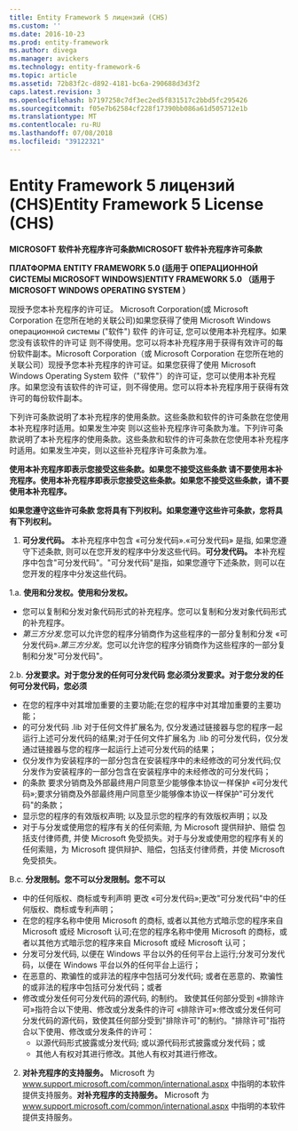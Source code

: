```yaml
---
title: Entity Framework 5 лицензий (CHS)
ms.custom: ''
ms.date: 2016-10-23
ms.prod: entity-framework
ms.author: divega
ms.manager: avickers
ms.technology: entity-framework-6
ms.topic: article
ms.assetid: 72b83f2c-d892-4181-bc6a-290688d3d3f2
caps.latest.revision: 3
ms.openlocfilehash: b7197258c7df3ec2ed5f831517c2bbd5fc295426
ms.sourcegitcommit: f05e7b62584cf228f17390bb086a61d505712e1b
ms.translationtype: MT
ms.contentlocale: ru-RU
ms.lasthandoff: 07/08/2018
ms.locfileid: "39122321"
---
```

# <a name="entity-framework-5-license-chs"></a><span data-ttu-id="08366-102">Entity Framework 5 лицензий (CHS)</span><span class="sxs-lookup"><span data-stu-id="08366-102">Entity Framework 5 License (CHS)</span></span>
<span data-ttu-id="08366-103">**MICROSOFT 软件补充程序许可条款**</span><span class="sxs-lookup"><span data-stu-id="08366-103">**MICROSOFT 软件补充程序许可条款**</span></span>

<span data-ttu-id="08366-104">**ПЛАТФОРМА ENTITY FRAMEWORK 5.0 (适用于 ОПЕРАЦИОННОЙ СИСТЕМЫ MICROSOFT WINDOWS)**</span><span class="sxs-lookup"><span data-stu-id="08366-104">**ENTITY FRAMEWORK 5.0 （适用于 MICROSOFT WINDOWS OPERATING SYSTEM ）**</span></span>

<span data-ttu-id="08366-105">现授予您本补充程序的许可证。 Microsoft Corporation(或 Microsoft Corporation 在您所在地的关联公司)如果您获得了使用 Microsoft Windows операционной системы ("软件") 软件 的许可证, 您可以使用本补充程序。如果您没有该软件的许可证 则不得使用。您可以将本补充程序用于获得有效许可的每份软件副本。</span><span class="sxs-lookup"><span data-stu-id="08366-105">Microsoft Corporation（或 Microsoft Corporation 在您所在地的关联公司）现授予您本补充程序的许可证。如果您获得了使用 Microsoft Windows Operating System 软件（"软件"）的许可证，您可以使用本补充程序。如果您没有该软件的许可证，则不得使用。您可以将本补充程序用于获得有效许可的每份软件副本。</span></span>

<span data-ttu-id="08366-106">下列许可条款说明了本补充程序的使用条款。这些条款和软件的许可条款在您使用本补充程序时适用。如果发生冲突 则以这些补充程序许可条款为准。</span><span class="sxs-lookup"><span data-stu-id="08366-106">下列许可条款说明了本补充程序的使用条款。这些条款和软件的许可条款在您使用本补充程序时适用。如果发生冲突，则以这些补充程序许可条款为准。</span></span>

<span data-ttu-id="08366-107">**使用本补充程序即表示您接受这些条款。如果您不接受这些条款 请不要使用本补充程序。**</span><span class="sxs-lookup"><span data-stu-id="08366-107">**使用本补充程序即表示您接受这些条款。如果您不接受这些条款，请不要使用本补充程序。**</span></span>

<span data-ttu-id="08366-108">**如果您遵守这些许可条款 您将具有下列权利。**</span><span class="sxs-lookup"><span data-stu-id="08366-108">**如果您遵守这些许可条款，您将具有下列权利。**</span></span>

1. <span data-ttu-id="08366-109">**可分发代码。** 本补充程序中包含 «可分发代码».«可分发代码» 是指, 如果您遵守下述条款, 则可以在您开发的程序中分发这些代码。</span><span class="sxs-lookup"><span data-stu-id="08366-109">**可分发代码。** 本补充程序中包含"可分发代码"。"可分发代码"是指，如果您遵守下述条款，则可以在您开发的程序中分发这些代码。</span></span>

<span data-ttu-id="08366-110">1.</span><span class="sxs-lookup"><span data-stu-id="08366-110">a.</span></span> <span data-ttu-id="08366-111">**使用和分发权。**</span><span class="sxs-lookup"><span data-stu-id="08366-111">**使用和分发权。**</span></span>

-   <span data-ttu-id="08366-112">您可以复制和分发对象代码形式的补充程序。</span><span class="sxs-lookup"><span data-stu-id="08366-112">您可以复制和分发对象代码形式的补充程序。</span></span>
-   <span data-ttu-id="08366-113">*第三方分发*.您可以允许您的程序分销商作为这些程序的一部分复制和分发 «可分发代码».</span><span class="sxs-lookup"><span data-stu-id="08366-113">*第三方分发*。您可以允许您的程序分销商作为这些程序的一部分复制和分发"可分发代码"。</span></span>

<span data-ttu-id="08366-114">2.</span><span class="sxs-lookup"><span data-stu-id="08366-114">b.</span></span> <span data-ttu-id="08366-115">**分发要求。对于您分发的任何可分发代码 您必须**</span><span class="sxs-lookup"><span data-stu-id="08366-115">**分发要求。对于您分发的任何可分发代码，您必须**</span></span>

-   <span data-ttu-id="08366-116">在您的程序中对其增加重要的主要功能;</span><span class="sxs-lookup"><span data-stu-id="08366-116">在您的程序中对其增加重要的主要功能；</span></span>
-   <span data-ttu-id="08366-117">的可分发代码 .lib 对于任何文件扩展名为, 仅分发通过链接器与您的程序一起运行上述可分发代码的结果;</span><span class="sxs-lookup"><span data-stu-id="08366-117">对于任何文件扩展名为 .lib 的可分发代码，仅分发通过链接器与您的程序一起运行上述可分发代码的结果；</span></span>
-   <span data-ttu-id="08366-118">仅分发作为安装程序的一部分包含在安装程序中的未经修改的可分发代码;</span><span class="sxs-lookup"><span data-stu-id="08366-118">仅分发作为安装程序的一部分包含在安装程序中的未经修改的可分发代码；</span></span>
-   <span data-ttu-id="08366-119">的条款 要求分销商及外部最终用户同意至少能够像本协议一样保护 «可分发代码»;</span><span class="sxs-lookup"><span data-stu-id="08366-119">要求分销商及外部最终用户同意至少能够像本协议一样保护"可分发代码"的条款；</span></span>
-   <span data-ttu-id="08366-120">显示您的程序的有效版权声明; 以及</span><span class="sxs-lookup"><span data-stu-id="08366-120">显示您的程序的有效版权声明；以及</span></span>
-   <span data-ttu-id="08366-121">对于与分发或使用您的程序有关的任何索赔, 为 Microsoft 提供辩护、赔偿 包括支付律师费, 并使 Microsoft 免受损失。</span><span class="sxs-lookup"><span data-stu-id="08366-121">对于与分发或使用您的程序有关的任何索赔，为 Microsoft 提供辩护、赔偿，包括支付律师费，并使 Microsoft 免受损失。</span></span>

<span data-ttu-id="08366-122">В.</span><span class="sxs-lookup"><span data-stu-id="08366-122">c.</span></span> <span data-ttu-id="08366-123">**分发限制。您不可以**</span><span class="sxs-lookup"><span data-stu-id="08366-123">**分发限制。您不可以**</span></span>

-   <span data-ttu-id="08366-124">中的任何版权、商标或专利声明 更改 «可分发代码»;</span><span class="sxs-lookup"><span data-stu-id="08366-124">更改"可分发代码"中的任何版权、商标或专利声明；</span></span>
-   <span data-ttu-id="08366-125">在您的程序名称中使用 Microsoft 的商标, 或者以其他方式暗示您的程序来自 Microsoft 或经 Microsoft 认可;</span><span class="sxs-lookup"><span data-stu-id="08366-125">在您的程序名称中使用 Microsoft 的商标，或者以其他方式暗示您的程序来自 Microsoft 或经 Microsoft 认可；</span></span>
-   <span data-ttu-id="08366-126">分发可分发代码, 以便在 Windows 平台以外的任何平台上运行;</span><span class="sxs-lookup"><span data-stu-id="08366-126">分发可分发代码，以便在 Windows 平台以外的任何平台上运行；</span></span>
-   <span data-ttu-id="08366-127">在恶意的、欺骗性的或非法的程序中包括可分发代码; 或者</span><span class="sxs-lookup"><span data-stu-id="08366-127">在恶意的、欺骗性的或非法的程序中包括可分发代码；或者</span></span>
-   <span data-ttu-id="08366-128">修改或分发任何可分发代码的源代码, 的制约。 致使其任何部分受到 «排除许可»指符合以下使用、修改或分发条件的许可 «排除许可»:</span><span class="sxs-lookup"><span data-stu-id="08366-128">修改或分发任何可分发代码的源代码，致使其任何部分受到"排除许可"的制约。"排除许可"指符合以下使用、修改或分发条件的许可：</span></span>
    -   <span data-ttu-id="08366-129">以源代码形式披露或分发代码; 或</span><span class="sxs-lookup"><span data-stu-id="08366-129">以源代码形式披露或分发代码；或</span></span>
    -   <span data-ttu-id="08366-130">其他人有权对其进行修改。</span><span class="sxs-lookup"><span data-stu-id="08366-130">其他人有权对其进行修改。</span></span>

2. <span data-ttu-id="08366-131">**对补充程序的支持服务。** Microsoft 为 www.support.microsoft.com/common/international.aspx 中指明的本软件提供支持服务。</span><span class="sxs-lookup"><span data-stu-id="08366-131">**对补充程序的支持服务。** Microsoft 为 www.support.microsoft.com/common/international.aspx 中指明的本软件提供支持服务。</span></span>
